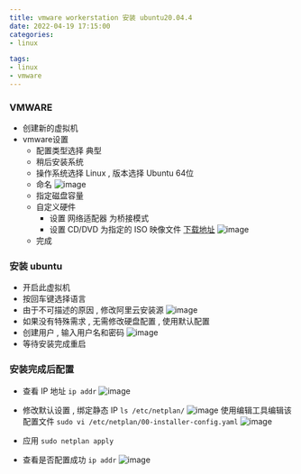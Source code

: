 ```yaml
---
title: vmware workerstation 安装 ubuntu20.04.4
date: 2022-04-19 17:15:00
categories:
- linux

tags:
- linux
- vmware
---
```


### VMWARE
- 创建新的虚拟机
- vmware设置
	- 配置类型选择 典型
	- 稍后安装系统
	- 操作系统选择 Linux , 版本选择 Ubuntu 64位
	- 命名
	![image](https://kimiadai-1253350770.cos.ap-chengdu.myqcloud.com/202204/clipboard_20220420_044627.png)
	- 指定磁盘容量
	- 自定义硬件
		* 设置 网络适配器 为桥接模式
		* 设置 CD/DVD 为指定的 ISO 映像文件 [下载地址](https://mirrors.aliyun.com/ubuntu-releases/)
	![image](https://kimiadai-1253350770.cos.ap-chengdu.myqcloud.com/202204/clipboard_20220420_045045.png)
	- 完成

### 安装 ubuntu
- 开启此虚拟机
- 按回车键选择语言
- 由于不可描述的原因 , 修改阿里云安装源
![image](https://kimiadai-1253350770.cos.ap-chengdu.myqcloud.com/202204/clipboard_20220420_045727.png)
- 如果没有特殊需求 , 无需修改硬盘配置 , 使用默认配置
- 创建用户 , 输入用户名和密码
![image](https://kimiadai-1253350770.cos.ap-chengdu.myqcloud.com/202204/clipboard_20220420_050044.png)
- 等待安装完成重启

### 安装完成后配置
- 查看 IP 地址
`ip addr`
![image](https://kimiadai-1253350770.cos.ap-chengdu.myqcloud.com/202204/clipboard_20220420_051240.png)

- 修改默认设置 , 绑定静态 IP
`ls /etc/netplan/`
![image](https://kimiadai-1253350770.cos.ap-chengdu.myqcloud.com/202204/clipboard_20220420_051610.png)
使用编辑工具编辑该配置文件
`sudo vi /etc/netplan/00-installer-config.yaml`
![image](https://kimiadai-1253350770.cos.ap-chengdu.myqcloud.com/202204/clipboard_20220420_053035.png)
- 应用
`sudo netplan apply`
- 查看是否配置成功
`ip addr`
![image](https://kimiadai-1253350770.cos.ap-chengdu.myqcloud.com/202204/clipboard_20220420_053253.png)
